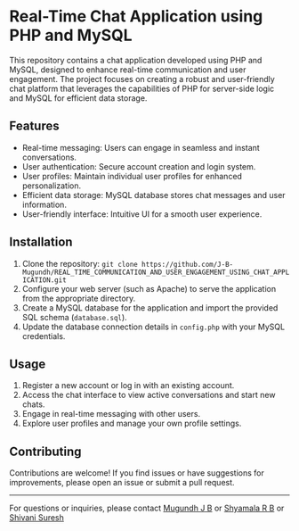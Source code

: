 # Real-Time Chat Application using PHP and MySQL

This repository contains a chat application developed using PHP and MySQL, designed to enhance real-time communication and user engagement. The project focuses on creating a robust and user-friendly chat platform that leverages the capabilities of PHP for server-side logic and MySQL for efficient data storage.

## Features

- Real-time messaging: Users can engage in seamless and instant conversations.
- User authentication: Secure account creation and login system.
- User profiles: Maintain individual user profiles for enhanced personalization.
- Efficient data storage: MySQL database stores chat messages and user information.
- User-friendly interface: Intuitive UI for a smooth user experience.

## Installation

1. Clone the repository: `git clone https://github.com/J-B-Mugundh/REAL_TIME_COMMUNICATION_AND_USER_ENGAGEMENT_USING_CHAT_APPLICATION.git`
2. Configure your web server (such as Apache) to serve the application from the appropriate directory.
3. Create a MySQL database for the application and import the provided SQL schema (`database.sql`).
4. Update the database connection details in `config.php` with your MySQL credentials.

## Usage

1. Register a new account or log in with an existing account.
2. Access the chat interface to view active conversations and start new chats.
3. Engage in real-time messaging with other users.
4. Explore user profiles and manage your own profile settings.

## Contributing

Contributions are welcome! If you find issues or have suggestions for improvements, please open an issue or submit a pull request.

---

For questions or inquiries, please contact [Mugundh J B](mailto:mugundhjb.com) or [Shyamala R B](mailto:shyamalamallika@gmail.com) or [Shivani Suresh](mailto:shivan.suresh@gmail.com)
